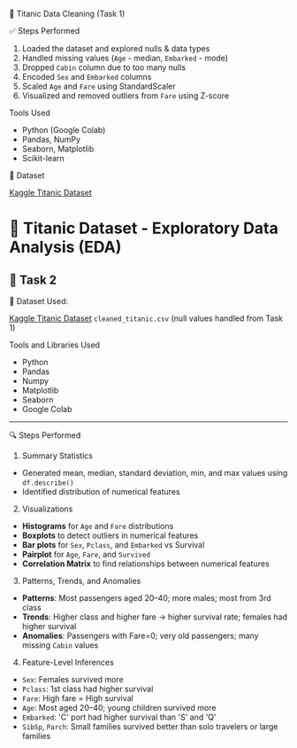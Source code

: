 🚢 Titanic Data Cleaning (Task 1)

✅ Steps Performed

1. Loaded the dataset and explored nulls & data types
2. Handled missing values (`Age` - median, `Embarked` - mode)
3. Dropped `Cabin` column due to too many nulls
4. Encoded `Sex` and `Embarked` columns
5. Scaled `Age` and `Fare` using StandardScaler
6. Visualized and removed outliers from `Fare` using Z-score

 Tools Used
- Python (Google Colab)
- Pandas, NumPy
- Seaborn, Matplotlib
- Scikit-learn




🔗 Dataset

[Kaggle Titanic Dataset](https://www.kaggle.com/datasets/yasserh/titanic-dataset)

# 🚢 Titanic Dataset - Exploratory Data Analysis (EDA)

## 📌 Task 2 
📂 Dataset Used:

 [Kaggle Titanic Dataset](https://www.kaggle.com/competitions/titanic/data)
`cleaned_titanic.csv` (null values handled from Task 1)



 Tools and Libraries Used

- Python
- Pandas
- Numpy
- Matplotlib
- Seaborn
- Google Colab

---

 🔍 Steps Performed
1. Summary Statistics
- Generated mean, median, standard deviation, min, and max values using `df.describe()`
- Identified distribution of numerical features

2. Visualizations
- **Histograms** for `Age` and `Fare` distributions
- **Boxplots** to detect outliers in numerical features
- **Bar plots** for `Sex`, `Pclass`, and `Embarked` vs Survival
- **Pairplot** for `Age`, `Fare`, and `Survived`
- **Correlation Matrix** to find relationships between numerical features

3. Patterns, Trends, and Anomalies
- **Patterns**: Most passengers aged 20–40; more males; most from 3rd class
- **Trends**: Higher class and higher fare → higher survival rate; females had higher survival
- **Anomalies**: Passengers with Fare=0; very old passengers; many missing `Cabin` values

4. Feature-Level Inferences
- `Sex`: Females survived more
- `Pclass`: 1st class had higher survival
- `Fare`: High fare = High survival
- `Age`: Most aged 20–40; young children survived more
- `Embarked`: 'C' port had higher survival than 'S' and 'Q'
- `SibSp`, `Parch`: Small families survived better than solo travelers or large families


